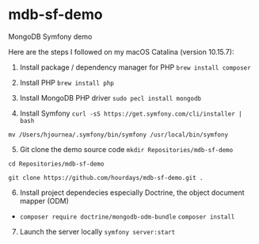 # mdb-sf-demo
MongoDB Symfony demo

Here are the steps I followed on my macOS Catalina (version 10.15.7):

1. Install package / dependency manager for PHP 
`brew install composer`

2. Install PHP
`brew install php`

3. Install MongoDB PHP driver
`sudo pecl install mongodb`

4. Install Symfony
`curl -sS https://get.symfony.com/cli/installer | bash`

`mv /Users/hjournea/.symfony/bin/symfony /usr/local/bin/symfony`

5. Git clone the demo source code
`mkdir Repositories/mdb-sf-demo`

`cd Repositories/mdb-sf-demo`

`git clone https://github.com/hourdays/mdb-sf-demo.git .`

6. Install project dependecies especially Doctrine, the object document mapper (ODM)
- `composer require doctrine/mongodb-odm-bundle`
`composer install`

7. Launch the server locally
`symfony server:start`
